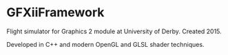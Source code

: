 # GFXiiFramework
Flight simulator for Graphics 2 module at University of Derby. Created 2015.

Developed in C++ and modern OpenGL and GLSL shader techniques.

